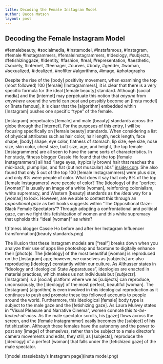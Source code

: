 ```yaml
---
title: Decoding the Female Instagram Model
author: Becca Matson
layout: post
---
```


## Decoding the Female Instagram Model 

#femalebeauty, #socialmedia, #Instamodel, #Instafamous, #Instagram, #female #Instagrammers, #femaleInstagrammers, #ideology, #subjects, #fetishizinggaze, #identity, #fashion, #real, #representation, #aesthetic, #society, #internet, #teenager, #curves, #body, #gender, #woman, #sexualized, #idealized, #nofilter #algorithms, #image, #photographs

Despite the rise of the [body] positivity movement, when examining the top (most followed) 100 [female] [Instagrammers], it is clear that there is a very specific formula for the ideal [female beauty] standard. Although [social media] and the [internet] may perpetuate this notion that *anyone* from *anywhere* around the world can post and possibly become an [Insta model] or [Insta famous], it is clear that the [algorithm] embedded within [Instagram] pushes one specific “type” of the female. 

[Instagram] perpetuates [female] and male [beauty] standards across the globe through the [internet]. For the purposes of this entry, I will be focusing specifically on [female beauty] standards. When considering a list of physical attributes such as hair color, hair length, neck length, face shape, [body] shape, eye color, flatness of stomach, lip size, eye size, nose size, skin color, chest size, butt size, age, and height, the top female [Instagrammers] are all seen to have the same sorts of characteristics. In her study, fitness blogger Cassie Ho found that the top [female Instagrammers] all had “large eyes, (typically brown) hair that reaches the mid-back, plump lips, and flat (but not muscular) abs” [insider.com](https://www.insider.com/influencer-instagram-photoshop-beauty-standards-2019-9). She also found that only 5 out of the top 100 [female Instagrammers] were plus size, and only 8% were people of color. What does it say that only 8% of the top [female Instagramers] were people of color? The [ideology] of the “perfect [woman]” is usually an image of a white [woman], reinforcing colonialism, white supremacy, and Western [beauty] standards as the *ideal* way for a [woman] to look. However, are we able to contest this through an *oppositional gaze* as bell hooks suggests within “The Oppositional Gaze: Black Female Spectators”? Through adopting a confrontational and political gaze, can we fight this fetishization of women and this white supremacy that upholds this “ideal [woman]” as *white*? 

![fitness blogger Cassie Ho before and after her Instagram Influencer transformation](beauty standards.png) 

The illusion that these Instagram models are [“real”] breaks down when you analyze their use of apps like photoshop and facetune to digitally enhance their [photo]s. The [ideology] of the most beautiful [woman] is reproduced on the [Instagram] app; however, we ourselves as [subjects] are also reproducing [ideology] constantly within our culture. As Althusser states in “Ideology and Ideological State Apparatuses”, ideologies are enacted in material practices, which makes us not individuals but [*subjects*]. [Instagram] is a [social] platform where we as [subjects] can reproduce, unconsciously, the [ideology] of the most perfect, beautiful [woman]. The [Instagram] [algorithm] is even involved in this ideological reproduction as it continues to push and promote these top followed accounts to people around the world. Furthermore, this ideological [female] body type is subject to the male gaze and the [fetishizing gaze]. As Laura Mulvey states in “Visual Pleasure and Narrative Cinema”, women connote this *to-be-looked-at-ness*. As the male spectator scrolls, his [gaze] flows across the screen, and the [female Instagrammer] easily becomes the [subject] of his fetishization. Although these females have the autonomy and the power to post any [image] of themselves, rather than be subject to a male director’s camera movements and edits, they still, as [subjects], reproduce the [ideology] of a perfect [woman] that falls under the [fetishized gaze] of the male spectator. 

![model stassiebaby’s Instagram page](insta model.png)
